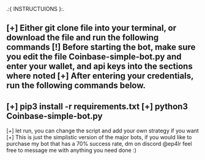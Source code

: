 .:{ INSTRUCTUIONS }:.

[+] Either git clone file into your terminal, or download the file and run the following commands 
[!] Before starting the bot, make sure you edit the file Coinbase-simple-bot.py and enter your wallet, and api keys into the sections where noted 
[+] After entering your credentials, run the following commands below.
--------------------------------------
[+] pip3 install -r requirements.txt
[+] python3 Coinbase-simple-bot.py
--------------------------------------
[+] let run, you can change the script and add your own strategy if you want
[+] This is just the simplistic version of the major bots, if you would like to purchase my bot that has a 70% success rate, dm on discord @ep4lr
feel free to message me with anything you need done :)
